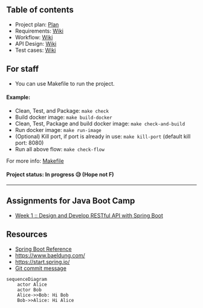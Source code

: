## Table of contents

- Project plan: [Plan](https://github.com/l2D/assignment-java-boot-camp/projects/1)
- Requirements:  [Wiki](https://github.com/l2D/assignment-java-boot-camp/wiki/Analyze-requirements)
- Workflow: [Wiki](https://github.com/l2D/assignment-java-boot-camp/wiki/Workflow)
- API Design: [Wiki](https://github.com/l2D/assignment-java-boot-camp/wiki/API-Routes)
- Test cases: [Wiki](https://github.com/l2D/assignment-java-boot-camp/wiki/Test-cases)

## For staff

- You can use Makefile to run the project.

#### Example:

- Clean, Test, and Package: `make check`
- Build docker image: `make build-docker`
- Clean, Test, Package and build docker image: `make check-and-build`
- Run docker image: `make run-image`
- (Optional) Kill port, if port is already in use: `make kill-port` (default kill port: 8080)
- Run all above flow: `make check-flow`

For more info: [Makefile](Makefile)


#### Project status: In progress 😥 (Hope not F)

<hr>

## Assignments for Java Boot Camp
* [Week 1 :: Design and Develop RESTful API with Spring Boot](https://github.com/up1/assignment-java-boot-camp/wiki/Week-01)



## Resources
* [Spring Boot Reference](https://spring.io/projects/spring-boot)
* https://www.baeldung.com/ 
* https://start.spring.io/
* [Git commit message](https://www.conventionalcommits.org/en/v1.0.0/)



```mermaid
sequenceDiagram
    actor Alice
    actor Bob
    Alice->>Bob: Hi Bob
    Bob->>Alice: Hi Alice
```
